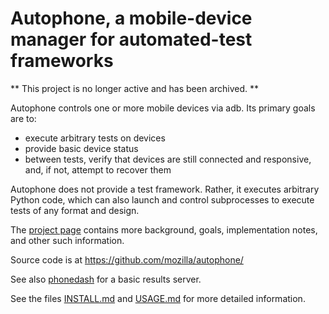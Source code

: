 # Autophone, a mobile-device manager for automated-test frameworks

** This project is no longer active and has been archived. **

Autophone controls one or more mobile devices via adb. Its primary
goals are to:

* execute arbitrary tests on devices
* provide basic device status
* between tests, verify that devices are still connected and responsive, and,
  if not, attempt to recover them

Autophone does not provide a test framework. Rather, it executes arbitrary
Python code, which can also launch and control subprocesses to execute tests
of any format and design.

The [project page](https://wiki.mozilla.org/Auto-tools/Projects/AutoPhone)
contains more background, goals, implementation notes, and other such
information.

Source code is at https://github.com/mozilla/autophone/

See also [phonedash](https://github.com/markrcote/phonedash) for a basic
results server.

See the files [INSTALL.md](INSTALL.md) and [USAGE.md](USAGE.md) for
more detailed information.

